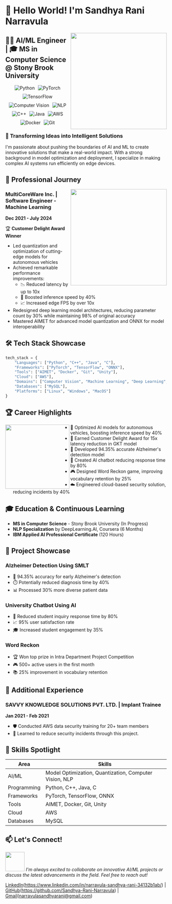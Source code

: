 # 👋 Hello World! I'm Sandhya Rani Narravula

<img src="https://media.giphy.com/media/L1R1tvI9svkIWwpVYr/giphy.gif" width="300" align="right">

## 👩‍💻 AI/ML Engineer | 🎓 MS in Computer Science @ Stony Brook University

<div style="display: flex; flex-wrap: wrap; justify-content: center; gap: 10px;"> <img src="https://img.shields.io/badge/Python-3776AB?style=for-the-badge&logo=python&logoColor=white" alt="Python"> <img src="https://img.shields.io/badge/PyTorch-EE4C2C?style=for-the-badge&logo=pytorch&logoColor=white" alt="PyTorch"> <img src="https://img.shields.io/badge/TensorFlow-FF6F00?style=for-the-badge&logo=tensorflow&logoColor=white" alt="TensorFlow"> <img src="https://img.shields.io/badge/Computer%20Vision-5C3EE8?style=for-the-badge" alt="Computer Vision"> <img src="https://img.shields.io/badge/NLP-9cf?style=for-the-badge" alt="NLP"> <img src="https://img.shields.io/badge/C++-00599C?style=for-the-badge&logo=c%2B%2B&logoColor=white" alt="C++"> <img src="https://img.shields.io/badge/Java-ED8B00?style=for-the-badge&logo=java&logoColor=white" alt="Java"> <img src="https://img.shields.io/badge/AWS-232F3E?style=for-the-badge&logo=amazon-aws&logoColor=white" alt="AWS"> <img src="https://img.shields.io/badge/Docker-2496ED?style=for-the-badge&logo=docker&logoColor=white" alt="Docker"> <img src="https://img.shields.io/badge/Git-F05032?style=for-the-badge&logo=git&logoColor=white" alt="Git"> </div>

### 🧠 Transforming Ideas into Intelligent Solutions

I'm passionate about pushing the boundaries of AI and ML to create innovative solutions that make a real-world impact. With a strong background in model optimization and deployment, I specialize in making complex AI systems run efficiently on edge devices.

## 🚀 Professional Journey

<img src="https://media.giphy.com/media/SWoSkN6DxTszqIKEqv/giphy.gif" width="300" align="right">

### MultiCoreWare Inc. | Software Engineer - Machine Learning
**Dec 2021 - July 2024**

🏆 **Customer Delight Award Winner**

- Led quantization and optimization of cutting-edge models for autonomous vehicles
- Achieved remarkable performance improvements:
  - 📉 Reduced latency by up to 10x
  - 🚀 Boosted inference speed by 40%
  - 📈 Increased edge FPS by over 10x
- Redesigned deep learning model architectures, reducing parameter count by 30% while maintaining 98% of original accuracy
- Mastered AIMET for advanced model quantization and ONNX for model interoperability

## 🛠️ Tech Stack Showcase

```python
tech_stack = {
    "Languages": ["Python", "C++", "Java", "C"],
    "Frameworks": ["PyTorch", "TensorFlow", "ONNX"],
    "Tools": ["AIMET", "Docker", "Git", "Unity"],
    "Cloud": ["AWS"],
    "Domains": ["Computer Vision", "Machine Learning", "Deep Learning", "NLP"],
    "Databases": ["MySQL"],
    "Platforms": ["Linux", "Windows", "MacOS"]
}
```

## 🏆 Career Highlights

<img src="https://media.giphy.com/media/paTz7UZbPfTZFRYnnB/giphy.gif" width="200" align="left">

- 🚗 Optimized AI models for autonomous vehicles, boosting inference speed by 40%
- 🏅 Earned Customer Delight Award for 15x latency reduction in GKT model
- 🧠 Developed 94.35% accurate Alzheimer's detection model
- 🤖 Created AI chatbot reducing response time by 80%
- 🎮 Designed Word Reckon game, improving vocabulary retention by 25%
- ☁️ Engineered cloud-based security solution, reducing incidents by 40%

## 🎓 Education & Continuous Learning

- **MS in Computer Science** - Stony Brook University (In Progress)
- **NLP Specialization** by DeepLearning.AI, Coursera (6 Months)
- **IBM Applied AI Professional Certificate** (120 Hours)

## 🚀 Project Showcase

### Alzheimer Detection Using SMLT


- 🧠 94.35% accuracy for early Alzheimer's detection
- ⏱️ Potentially reduced diagnosis time by 40%
- 📊 Processed 30% more diverse patient data

### University Chatbot Using AI
- 💬 Reduced student inquiry response time by 80%
- 📈 95% user satisfaction rate
- 🎓 Increased student engagement by 35%

### Word Reckon
- 🏆 Won top prize in Intra Department Project Competition
- 🎮 500+ active users in the first month
- 📚 25% improvement in vocabulary retention

## 💼 Additional Experience

### SAVVY KNOWLEDGE SOLUTIONS PVT. LTD. | Implant Trainee
**Jan 2021 - Feb 2021**

- 🛡️ Conducted AWS data security training for 20+ team members
- 🚀 Learned to reduce security incidents through this project.

## 🌟 Skills Spotlight

| Area | Skills |
|------|--------|
| AI/ML | Model Optimization, Quantization, Computer Vision, NLP |
| Programming | Python, C++, Java, C |
| Frameworks | PyTorch, TensorFlow, ONNX |
| Tools | AIMET, Docker, Git, Unity |
| Cloud | AWS |
| Databases | MySQL |

## 📫 Let's Connect!

<img src="https://media.giphy.com/media/LnQjpWaON8nhr21vNW/giphy.gif" width="60"> <em>I'm always excited to collaborate on innovative AI/ML projects or discuss the latest advancements in the field. Feel free to reach out!</em>

[LinkedIn](#)(https://www.linkedin.com/in/narravula-sandhya-rani-34132b1ab/) | [GitHub](#)(https://github.com/Sandhya-Rani-Narravula) | [Gmail](#)(narravulasandhyarani@gmail.com)

